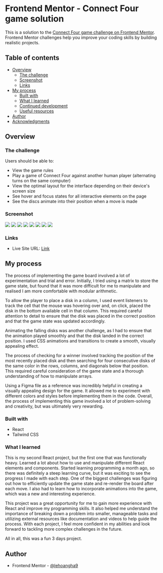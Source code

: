 # Frontend Mentor - Connect Four game solution

This is a solution to the [Connect Four game challenge on Frontend Mentor](https://www.frontendmentor.io/challenges/connect-four-game-6G8QVH923s). Frontend Mentor challenges help you improve your coding skills by building realistic projects. 

## Table of contents

- [Overview](#overview)
  - [The challenge](#the-challenge)
  - [Screenshot](#screenshot)
  - [Links](#links)
- [My process](#my-process)
  - [Built with](#built-with)
  - [What I learned](#what-i-learned)
  - [Continued development](#continued-development)
  - [Useful resources](#useful-resources)
- [Author](#author)
- [Acknowledgments](#acknowledgments)

## Overview

### The challenge

Users should be able to:

- View the game rules
- Play a game of Connect Four against another human player (alternating turns on the same computer)
- View the optimal layout for the interface depending on their device's screen size
- See hover and focus states for all interactive elements on the page
- See the discs animate into their position when a move is made

### Screenshot

![](./screenshots/initially.jpg)
![](./screenshots/during-game.jpg)
![](./screenshots/win.jpg)
![](./screenshots/pausemenu.jpg)
![](./screenshots/mainmenu.jpg)
![](./screenshots/rules.jpg)
![](./screenshots/phone.jpg)
![](./screenshots/tablet.jpg)

### Links

- Live Site URL: [Link](https://lehoanghai9.github.io/connectfour/)

## My process

The process of implementing the game board involved a lot of experimentation and trial and error. Initially, I tried using a matrix to store the game state, but found that it was more difficult for me to manipulate and realised I am more comfortable with modular arithmetic.

To allow the player to place a disk in a column, I used event listeners to track the cell that the mouse was hovering over and, on click, placed the disk in the bottom available cell in that column. This required careful attention to detail to ensure that the disk was placed in the correct position and that the game state was updated accordingly.

Animating the falling disks was another challenge, as I had to ensure that the animation played smoothly and that the disk landed in the correct position. I used CSS animations and transitions to create a smooth, visually appealing effect.

The process of checking for a winner involved tracking the position of the most recently placed disk and then searching for four consecutive disks of the same color in the rows, columns, and diagonals below that position. This required careful consideration of the game state and a thorough understanding of how to manipulate arrays.

Using a Figma file as a reference was incredibly helpful in creating a visually appealing design for the game. It allowed me to experiment with different colors and styles before implementing them in the code. Overall, the process of implementing this game involved a lot of problem-solving and creativity, but was ultimately very rewarding.


### Built with

- React
- Tailwind CSS

### What I learned

This is my second React project, but the first one that was functionally heavy. Learned a lot about how to use and manipulate different React elements and components. Started learning programming a month ago, so there was definitely a steep learning curve, but it was exciting to see the progress I made with each step. One of the biggest challenges was figuring out how to efficiently update the game state and re-render the board after each move. I also had to learn how to incorporate animations into the game, which was a new and interesting experience.

This project was a great opportunity for me to gain more experience with React and improve my programming skills. It also helped me understand the importance of breaking down a problem into smaller, manageable tasks and utilizing external resources like documentation and videos to help guide the process. With each project, I feel more confident in my abilities and look forward to tackling more complex challenges in the future.

All in all, this was a fun 3 days project.

## Author

- Frontend Mentor - [@lehoangha9](https://www.frontendmentor.io/profile/lehoanghai9)

